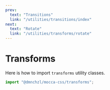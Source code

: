 ```yaml
---
prev:
  text: "Transitions"
  link: "/utilities/transitions/index"
next:
  text: "Rotate"
  link: "/utilities/transforms/rotate"
---
```


# Transforms

Here is how to import `transforms` utility classes.

```js
import "@dmnchzl/mocca-css/transforms";
```
